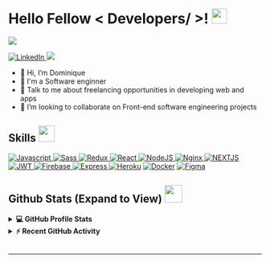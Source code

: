 <h1> Hello Fellow < Developers/ >! <img src = "https://raw.githubusercontent.com/MartinHeinz/MartinHeinz/master/wave.gif" width = 30px> </h1>
<p align='center'>
</p>

<p>
  <a href="https://github.com/DenverCoder1/readme-typing-svg"><img src="https://readme-typing-svg.herokuapp.com?&font=IBM+Plex+Sans&color=abcdef&size=20&lines=Welcome+to+my+GitHub+Profile!;I'm+a+Web+Developer;I'm+a+Front+End+Specialist" /></a>
</p>
   <a href="https://www.linkedin.com/in/dominiclsa/" target="_blank">
    <img alt="LinkedIn" src="https://img.shields.io/badge/LinkedIn-0077B5?style=for-the-badge&logo=linkedin&logoColor=white">
  </a>   
<a href="mailto:domcbts@gmail.com"><img src="https://img.shields.io/badge/gmail-%23DD0031.svg?&style=for-the-badge&logo=gmail&logoColor=white"/></a>

- 👋 Hi, I’m Dominique
- 💼 I'm a Software enginner
- 💬 Talk to me about freelancing opportunities in developing web and apps
- 👯 I’m looking to collaborate on Front-end software engineering projects

<h2> Skills <img src = "https://media2.giphy.com/media/QssGEmpkyEOhBCb7e1/giphy.gif?cid=ecf05e47a0n3gi1bfqntqmob8g9aid1oyj2wr3ds3mg700bl&rid=giphy.gif" width = 32px> </h2>
   <a href="" target="_blank">
    <img alt="Javascript" src="https://img.shields.io/badge/JavaScript-323330?style=for-the-badge&logo=javascript&logoColor=F7DF1E">
  </a>

   <a href="https://sass-lang.com" target="_blank">
    <img alt="Sass" src="https://img.shields.io/badge/Sass-CC6699?style=for-the-badge&logo=sass&logoColor=white">
  </a>

   <a href="https://redux.js.org" target="_blank">
    <img alt="Redux" src="https://img.shields.io/badge/Redux-593D88?style=for-the-badge&logo=redux&logoColor=white">
  </a>

   <a href="https://es.react.dev" target="_blank">
    <img alt="React" src="https://img.shields.io/badge/React-20232A?style=for-the-badge&logo=react&logoColor=61DAFB">
  </a>

   <a href="https://nodejs.org/es" target="_blank">
    <img alt="NodeJS" src="https://img.shields.io/badge/Node.js-339933?style=for-the-badge&logo=nodedotjs&logoColor=white">
  </a>

   <a href="https://www.nginx.com" target="_blank">
    <img alt="Nginx" src="https://img.shields.io/badge/Nginx-009639?style=for-the-badge&logo=nginx&logoColor=white">
  </a>
<a href="https://nextjs.org"><img alt="NEXTJS" src="https://img.shields.io/badge/next.js-000000?style=for-the-badge&logo=nextdotjs&logoColor=white"></a>

   <a href="https://jwt.io" target="_blank">
    <img alt="JWT" src="https://img.shields.io/badge/JWT-000000?style=for-the-badge&logo=JSON%20web%20tokens&logoColor=white">
  </a>
   <a href="https://firebase.google.com/?hl=es" target="_blank">
    <img alt="Firebase" src="https://img.shields.io/badge/firebase-ffca28?style=for-the-badge&logo=firebase&logoColor=black">
  </a>
   <a href="https://expressjs.com/es/" target="_blank">
    <img alt="Express" src="https://img.shields.io/badge/Express.js-000000?style=for-the-badge&logo=express&logoColor=white">
  </a>
<a href="https://www.heroku.com/"><img alt="Heroku" src="https://img.shields.io/badge/Heroku-430098?style=for-the-badge&logo=heroku&logoColor=white"></a>
<a href="https://www.docker.com/"><img alt="Docker" src="https://img.shields.io/badge/Docker-2CA5E0?style=for-the-badge&logo=docker&logoColor=white"></a>
<a href="https://www.figma.com/"><img alt="Figma" src="https://img.shields.io/badge/Figma-F24E1E?style=for-the-badge&logo=figma&logoColor=white"></a>

<h2> Github Stats (Expand to View) <img src = "https://i.pinimg.com/originals/65/c4/f4/65c4f452571be1261e9c623f7da488ac.gif" width = 35px> </h2>

<details> 
  <summary><b>💻 GitHub Profile Stats</b></summary>
  <br/>
  <p align="center">
    <a href="https://github.com/anuraghazra/github-readme-stats"><img alt="Aastha's Github Stats" src="https://readme2-lime.vercel.app/api?username=dominiclsa&show_icons=true&count_private=true&theme=algolia" height="192px"/></a>
<br/>
  &nbsp;
	  <img src="https://github-readme-stats.vercel.app/api/top-langs?username=dominiclsa&show_icons=true&locale=en&layout=compact&theme=algolia" alt="aastha12" height="192px"/>
  <br/>
  </p>
</details>


<details>
  <summary><b>⚡ Recent GitHub Activity</b></summary>

</details>

<br/>

----------------------------------------------------------------------
